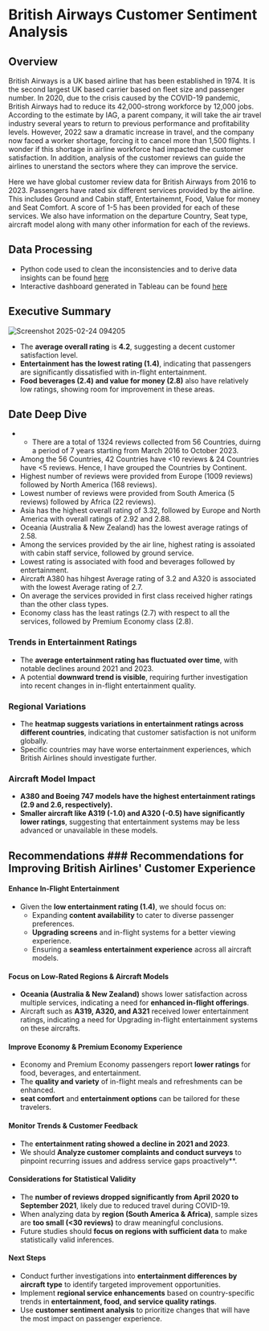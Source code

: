 # British Airways Customer Sentiment Analysis

## Overview
British Airways is a UK based airline that has been established in 1974. It is the second largest UK based carrier based on fleet size and passenger number. In 2020, due to the crisis caused by the COVID-19 pandemic, British Airways had to reduce its 42,000-strong workforce by 12,000 jobs. According to the estimate by IAG, a parent company, it will take the air travel industry several years to return to previous performance and profitability levels. However, 2022 saw a dramatic increase in travel, and the company now faced a worker shortage, forcing it to cancel more than 1,500 flights. I wonder if this shortage in airline workforce had impacted the customer satisfaction. In addition, analysis of the customer reviews can guide the airlines to unerstand the sectors where they can improve the service.
 
Here we have global customer review data for British Airways from 2016 to 2023.  Passengers have rated six different services provided by the airline. This includes Ground and Cabin staff, Entertainemnt, Food, Value for money and Seat Comfort. A score of 1-5 has been provided for each of these services. We also have information on the departure Country, Seat type, aircraft model along with many other information for each of the reviews.

## Data Processing
- Python code used to clean the inconsistencies and  to derive data insights can be found [here](https://github.com/shilpakarumanchi/python/blob/main/BA_cleaning.ipynb)
- Interactive dashboard generated in Tableau can be found [here](https://public.tableau.com/app/profile/shilpa.ln.karumanchi/viz/BA_customerreviews/Dashboard32?publish=yes)

## Executive Summary
![Screenshot 2025-02-24 094205](https://github.com/user-attachments/assets/a2157714-28ac-45f1-b456-d95d96d08308)

- The **average overall rating** is **4.2**, suggesting a decent customer satisfaction level.  
- **Entertainment has the lowest rating (1.4)**, indicating that passengers are significantly dissatisfied with in-flight entertainment.  
- **Food beverages (2.4) and value for money (2.8)** also have relatively low ratings, showing room for improvement in these areas.
  
## Date Deep Dive
- - There are a total of 1324 reviews collected from 56 Countries, duirng a period of 7 years starting from March 2016 to October 2023.
- Among the 56 Countries, 42 Countries have <10 reviews & 24 Countries have <5 reviews. Hence, I have grouped the Countries by Continent.
- Highest number of reviews were provided from Europe (1009 reviews) followed by North America (168 reviews).
- Lowest number of reviews were provided from South America  (5 reviews) followed by Africa (22 reviews). 
- Asia has the highest overall rating of 3.32, followed by Europe and North America with overall ratings of 2.92 and 2.88.
- Oceania (Australia & New Zealand) has the lowest average ratings of 2.58.
- Among the services provided by the air line, highest rating is assoiated with cabin staff service, followed by ground service.
- Lowest rating is associated with food and beverages followed by entertainment.
- Aircraft A380 has hihgest Average rating of 3.2 and A320 is associated with the lowest Average rating of 2.7.
- On average the services provided in first class received higher ratings than the other class types.
- Economy class has the least ratings (2.7) with respect to all the services, followed by Premium Economy class (2.8).

### **Trends in Entertainment Ratings**  
- The **average entertainment rating has fluctuated over time**, with notable declines around 2021 and 2023.  
- A potential **downward trend is visible**, requiring further investigation into recent changes in in-flight entertainment quality.  

### **Regional Variations**  
- The **heatmap suggests variations in entertainment ratings across different countries**, indicating that customer satisfaction is not uniform globally.  
- Specific countries may have worse entertainment experiences, which British Airlines should investigate further.  

### **Aircraft Model Impact**  
- **A380 and Boeing 747 models have the highest entertainment ratings (2.9 and 2.6, respectively).**  
- **Smaller aircraft like A319 (-1.0) and A320 (-0.5) have significantly lower ratings**, suggesting that entertainment systems may be less advanced or unavailable in these models.  

## Recommendations ### **Recommendations for Improving British Airlines' Customer Experience**  

#### **Enhance In-Flight Entertainment**  
- Given the **low entertainment rating (1.4)**, we should focus on:  
  - Expanding **content availability** to cater to diverse passenger preferences.  
  - **Upgrading screens** and in-flight systems for a better viewing experience.  
  - Ensuring a **seamless entertainment experience** across all aircraft models.  

#### **Focus on Low-Rated Regions & Aircraft Models**  
- **Oceania (Australia & New Zealand)** shows lower satisfaction across multiple services, indicating a need for **enhanced in-flight offerings**.
- Aircraft such as **A319, A320, and A321** received lower entertainment ratings, indicating a need for Upgrading in-flight entertainment systems on these aircrafts.  

#### **Improve Economy & Premium Economy Experience**  
- Economy and Premium Economy passengers report **lower ratings** for food, beverages, and entertainment.  
- The **quality and variety** of in-flight meals and refreshments can be enhanced.  
- **seat comfort** and **entertainment options** can be tailored for these travelers.  

#### **Monitor Trends & Customer Feedback**  
- The **entertainment rating showed a decline in 2021 and 2023**.  
- We should **Analyze customer complaints and conduct surveys** to pinpoint recurring issues and address service gaps proactively**.  

#### **Considerations for Statistical Validity**  
- The **number of reviews dropped significantly from April 2020 to September 2021**, likely due to reduced travel during COVID-19.  
- When analyzing data by **region (South America & Africa)**, sample sizes are **too small (<30 reviews)** to draw meaningful conclusions.  
- Future studies should **focus on regions with sufficient data** to make statistically valid inferences.  

#### **Next Steps**  
- Conduct further investigations into **entertainment differences by aircraft type** to identify targeted improvement opportunities.  
- Implement **regional service enhancements** based on country-specific trends in **entertainment, food, and service quality ratings**.  
- Use **customer sentiment analysis** to prioritize changes that will have the most impact on passenger experience.  






